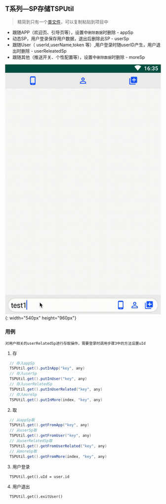 ## T系列—SP存储TSPUtil

> 精简到只有一个[类文件](tsputil/src/main/java/com/github/john/tsputil/TSPUtil.kt)，可以复制粘贴到项目中
   * 跟随APP（欢迎页、引导页等），设置中`删除数据`时删除 - appSp
   * 动态SP，用户登录保存用户数据，退出后删除此SP - userSp
   * 跟随User（ userId,userName,token 等）,用户登录时随userID产生，用户退出时删除 - userReleatedSp
   * 跟随其他（推送开关、个性配置等），设置中`删除数据`时删除 - moreSp

![演示图](resource/TSpUtil.gif){: width="540px" height="960px"}
### 用例

	对用户相关的userRelatedSp进行存取操作，需要登录时调用步骤3中的方法设置uId
  1. 存
  ```java
    // 存入appSp
	TSPUtil.get().putInApp("key", any)
    // 存入userSp
	TSPUtil.get().putInUser("key", any)
    // 存入userRelatedSp
	TSPUtil.get().putInUserRelated("key", any)
    // 存入moreSp
	TSPUtil.get().putInMore(index, "key", any)
  ```
  2. 取
  ```java
    // 从appSp取
	TSPUtil.get().getFromApp("key", any)
    // 从userSp取
	TSPUtil.get().getFromUser("key", any)
    // 从userRelatedSp取
	TSPUtil.get().getFromUserRelated("key", any)
    // 从moreSp取
	TSPUtil.get().getFromMore(index, "key", any)
  ```
  3. 用户登录
  ````
  	TSPUtil.get().uId = user.id
  ````
  4. 用户退出
  ```
  	TSPUtil.get().exitUser()
  ```